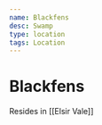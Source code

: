 ```yaml
---
name: Blackfens
desc: Swamp
type: location
tags: Location
---
```


# Blackfens

Resides in [[Elsir Vale]]

